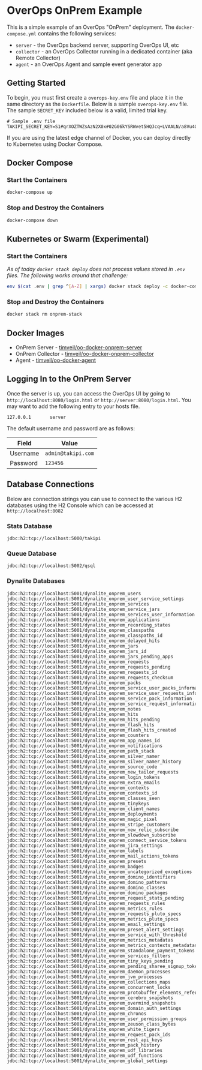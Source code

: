 # OverOps OnPrem Example
This is a simple example of an OverOps "OnPrem" deployment.  The `docker-compose.yml` contains the following services:
* `server` - the OverOps backend server, supporting OverOps UI, etc
* `collector` - an OverOps Collector running in a dedicated container (aka Remote Collector)
* `agent` - an OverOps Agent and sample event generator app

## Getting Started
To begin, you must first create a `overops-key.env` file and place it in the same directory as the `Dockerfile`.  Below is a sample `overops-key.env` file.  The sample `SECRET_KEY` included below is a valid, limited trial key.

```properties
# Sample .env file
TAKIPI_SECRET_KEY=S1#qrXOZTWZsAzN2X0x#02G06kYSRWvet5HQJcq+LVAALN/a8Vu4QqKGIr/d+Ho=#84ae
```

If you are using the latest edge channel of Docker, you can deploy directly to Kubernetes using Docker Compose.

## Docker Compose

### Start the Containers
```bash
docker-compose up
```

### Stop and Destroy the Containers
```bash
docker-compose down
```

## Kubernetes or Swarm (Experimental)

### Start the Containers
*As of today `docker stack deploy` does not process values stored in `.env` files.  The following works around that challenge:*
```bash
env $(cat .env | grep ^[A-Z] | xargs) docker stack deploy -c docker-compose.yml onprem-stack
```

### Stop and Destroy the Containers
```bash
docker stack rm onprem-stack
```

## Docker Images
* OnPrem Server - [timveil/oo-docker-onprem-server](https://hub.docker.com/r/timveil/oo-docker-onprem-server/)
* OnPrem Collector - [timveil/oo-docker-onprem-collector](https://hub.docker.com/r/timveil/oo-docker-onprem-collector/)
* Agent - [timveil/oo-docker-agent](https://hub.docker.com/r/timveil/oo-docker-agent/)

## Logging In to the OnPrem Server
Once the server is up, you can access the OverOps UI by going to `http://localhost:8080/login.html` or `http://server:8080/login.html`.  You may want to add the following entry to your hosts file.

```
127.0.0.1       server
```

The default username and password are as follows: 

|  Field | Value  |
| ------------- | ------------- |
| Username | `admin@takipi.com` |
| Password | `123456` |


## Database Connections
Below are connection strings you can use to connect to the various H2 databases using the H2 Console which can be accessed at `http://localhost:8082`

### Stats Database
```
jdbc:h2:tcp://localhost:5000/takipi
```

### Queue Database
```
jdbc:h2:tcp://localhost:5002/qsql
```

### Dynalite Databases

```
jdbc:h2:tcp://localhost:5001/dynalite_onprem_users
jdbc:h2:tcp://localhost:5001/dynalite_onprem_user_service_settings
jdbc:h2:tcp://localhost:5001/dynalite_onprem_services
jdbc:h2:tcp://localhost:5001/dynalite_onprem_service_jars
jdbc:h2:tcp://localhost:5001/dynalite_onprem_services_user_information
jdbc:h2:tcp://localhost:5001/dynalite_onprem_applications
jdbc:h2:tcp://localhost:5001/dynalite_onprem_recording_states
jdbc:h2:tcp://localhost:5001/dynalite_onprem_classpaths
jdbc:h2:tcp://localhost:5001/dynalite_onprem_classpaths_id
jdbc:h2:tcp://localhost:5001/dynalite_onprem_delayed_hits
jdbc:h2:tcp://localhost:5001/dynalite_onprem_jars
jdbc:h2:tcp://localhost:5001/dynalite_onprem_jars_id
jdbc:h2:tcp://localhost:5001/dynalite_onprem_jars_pending_apps
jdbc:h2:tcp://localhost:5001/dynalite_onprem_requests
jdbc:h2:tcp://localhost:5001/dynalite_onprem_requests_pending
jdbc:h2:tcp://localhost:5001/dynalite_onprem_requests_id
jdbc:h2:tcp://localhost:5001/dynalite_onprem_requests_checksum
jdbc:h2:tcp://localhost:5001/dynalite_onprem_packs
jdbc:h2:tcp://localhost:5001/dynalite_onprem_service_user_packs_information
jdbc:h2:tcp://localhost:5001/dynalite_onprem_service_user_requests_information
jdbc:h2:tcp://localhost:5001/dynalite_onprem_service_pack_information
jdbc:h2:tcp://localhost:5001/dynalite_onprem_service_request_information
jdbc:h2:tcp://localhost:5001/dynalite_onprem_notes
jdbc:h2:tcp://localhost:5001/dynalite_onprem_hits
jdbc:h2:tcp://localhost:5001/dynalite_onprem_hits_pending
jdbc:h2:tcp://localhost:5001/dynalite_onprem_flash_hits
jdbc:h2:tcp://localhost:5001/dynalite_onprem_flash_hits_created
jdbc:h2:tcp://localhost:5001/dynalite_onprem_counters
jdbc:h2:tcp://localhost:5001/dynalite_onprem_app_names_id
jdbc:h2:tcp://localhost:5001/dynalite_onprem_notifications
jdbc:h2:tcp://localhost:5001/dynalite_onprem_path_stack
jdbc:h2:tcp://localhost:5001/dynalite_onprem_silver_namer
jdbc:h2:tcp://localhost:5001/dynalite_onprem_silver_namer_history
jdbc:h2:tcp://localhost:5001/dynalite_onprem_source_code
jdbc:h2:tcp://localhost:5001/dynalite_onprem_new_tailor_requests
jdbc:h2:tcp://localhost:5001/dynalite_onprem_login_tokens
jdbc:h2:tcp://localhost:5001/dynalite_onprem_extra_emails
jdbc:h2:tcp://localhost:5001/dynalite_onprem_contexts
jdbc:h2:tcp://localhost:5001/dynalite_onprem_contexts_id
jdbc:h2:tcp://localhost:5001/dynalite_onprem_classes_seen
jdbc:h2:tcp://localhost:5001/dynalite_onprem_tinykeys
jdbc:h2:tcp://localhost:5001/dynalite_onprem_client_names
jdbc:h2:tcp://localhost:5001/dynalite_onprem_deployments
jdbc:h2:tcp://localhost:5001/dynalite_onprem_magic_pixel
jdbc:h2:tcp://localhost:5001/dynalite_onprem_stripe_customers
jdbc:h2:tcp://localhost:5001/dynalite_onprem_new_relic_subscribe
jdbc:h2:tcp://localhost:5001/dynalite_onprem_slowdown_subscribe
jdbc:h2:tcp://localhost:5001/dynalite_onprem_connect_service_tokens
jdbc:h2:tcp://localhost:5001/dynalite_onprem_jira_settings
jdbc:h2:tcp://localhost:5001/dynalite_onprem_labels
jdbc:h2:tcp://localhost:5001/dynalite_onprem_mail_actions_tokens
jdbc:h2:tcp://localhost:5001/dynalite_onprem_presets
jdbc:h2:tcp://localhost:5001/dynalite_onprem_badges
jdbc:h2:tcp://localhost:5001/dynalite_onprem_uncategorized_exceptions
jdbc:h2:tcp://localhost:5001/dynalite_onprem_domino_identifiers
jdbc:h2:tcp://localhost:5001/dynalite_onprem_domino_patterns
jdbc:h2:tcp://localhost:5001/dynalite_onprem_domino_classes
jdbc:h2:tcp://localhost:5001/dynalite_onprem_domino_packages
jdbc:h2:tcp://localhost:5001/dynalite_onprem_request_stats_pending
jdbc:h2:tcp://localhost:5001/dynalite_onprem_requests_rules
jdbc:h2:tcp://localhost:5001/dynalite_onprem_metrics_rules
jdbc:h2:tcp://localhost:5001/dynalite_onprem_requests_pluto_specs
jdbc:h2:tcp://localhost:5001/dynalite_onprem_metrics_pluto_specs
jdbc:h2:tcp://localhost:5001/dynalite_onprem_email_settings
jdbc:h2:tcp://localhost:5001/dynalite_onprem_preset_alert_settings
jdbc:h2:tcp://localhost:5001/dynalite_onprem_service_with_threshold
jdbc:h2:tcp://localhost:5001/dynalite_onprem_metrics_metadatas
jdbc:h2:tcp://localhost:5001/dynalite_onprem_metrics_contexts_metadatas
jdbc:h2:tcp://localhost:5001/dynalite_onprem_standalone_payment_tokens
jdbc:h2:tcp://localhost:5001/dynalite_onprem_services_filters
jdbc:h2:tcp://localhost:5001/dynalite_onprem_tiny_keys_pending
jdbc:h2:tcp://localhost:5001/dynalite_onprem_pending_sharee_signup_token
jdbc:h2:tcp://localhost:5001/dynalite_onprem_daemon_processes
jdbc:h2:tcp://localhost:5001/dynalite_onprem_jvm_processes
jdbc:h2:tcp://localhost:5001/dynalite_onprem_collections_maps
jdbc:h2:tcp://localhost:5001/dynalite_onprem_concurrent_locks
jdbc:h2:tcp://localhost:5001/dynalite_onprem_protobuffer_elements_references
jdbc:h2:tcp://localhost:5001/dynalite_onprem_cerebro_snapshots
jdbc:h2:tcp://localhost:5001/dynalite_onprem_overmind_snapshots
jdbc:h2:tcp://localhost:5001/dynalite_onprem_domain_auth_settings
jdbc:h2:tcp://localhost:5001/dynalite_onprem_chronos
jdbc:h2:tcp://localhost:5001/dynalite_onprem_user_permission_groups
jdbc:h2:tcp://localhost:5001/dynalite_onprem_zeuson_class_bytes
jdbc:h2:tcp://localhost:5001/dynalite_onprem_white_tigers
jdbc:h2:tcp://localhost:5001/dynalite_onprem_request_pack_ids
jdbc:h2:tcp://localhost:5001/dynalite_onprem_rest_api_keys
jdbc:h2:tcp://localhost:5001/dynalite_onprem_pack_history
jdbc:h2:tcp://localhost:5001/dynalite_onprem_udf_libraries
jdbc:h2:tcp://localhost:5001/dynalite_onprem_udf_functions
jdbc:h2:tcp://localhost:5001/dynalite_onprem_global_settings
```